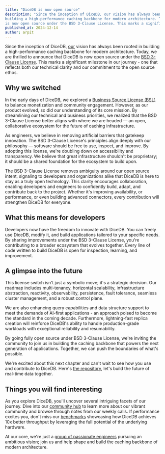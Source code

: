 ```yaml
---
title: "DiceDB is now open source"
description: "Since the inception of DiceDB, our vision has always been rooted in
building a high-performance caching backbone for modern architecture. Today, we are thrilled to announce that DiceDB
is now open source under the BSD 3-Clause License. This marks a significant milestone in our journey - one that reflects both our technical clarity and our commitment to the open source ethos."
published_at: 2024-12-14
author: arpit
---
```


Since the inception of DiceDB, [our](/team) vision has always been rooted in
building a high-performance caching backbone for modern architecture. Today, we are thrilled to announce that DiceDB
is now open source under the [BSD 3-Clause License](https://github.com/sevenDatabase/SevenDB/blob/master/LICENSE).
This marks a significant milestone in our journey - one that reflects both our technical clarity and our commitment to the open source ethos.

## Why we switched

In the early days of DiceDB, we explored a [Business Source License (BSL)](https://en.wikipedia.org/wiki/Business_Source_License)
to balance monetization and community engagement. However, as our product evolved,
so did our understanding of its core mission. By streamlining our
technical and business priorities, we realized that the
BSD 3-Clause License better aligns with where we are headed — an open,
collaborative ecosystem for the future of caching infrastructure.

As engineers, we believe in removing artificial barriers that gatekeep innovation.
The BSD 3-Clause License's principles align deeply with our philosophy — software should be free
to use, inspect, and improve. By adopting this license, we're doubling down
on accessibility and transparency. We believe that great infrastructure
shouldn't be proprietary; it should be a shared foundation for the ecosystem to build upon.

The BSD 3-Clause License removes ambiguity around our open source intent, signaling
to developers and organizations alike that DiceDB is here to stay as a
truly open technology. This clarity encourages collaboration, enabling developers and engineers to
confidently build, adapt, and contribute back to the project.
Whether it's improving availability, or performance, or even building advanced connectors,
every contribution will strengthen DiceDB for everyone.

## What this means for developers

Developers now have the freedom to innovate with DiceDB. You
can freely use DiceDB, modify it, and build applications tailored to your specific needs.
By sharing improvements under the BSD 3-Clause License, you're contributing to a broader ecosystem that evolves
together. Every line of code written to build DiceDB is open for inspection, learning, and improvement.

## A glimpse into the future

This license switch isn't just a symbolic move; it's a strategic decision. Our roadmap
includes multi-tenancy, horizontal scalability, infrastructure abstraction, reactivity,
observability, persistence, fault tolerance, seamless cluster management, and a
robust control plane.

We are also enhancing query capabilities and data structure support to meet
the demands of AI-first applications - an approach poised to become the standard
in the coming decade. Furthermore, lightning-fast replica creation will reinforce
DiceDB's ability to handle production-grade workloads with exceptional reliability and resumability.

By going fully open source under BSD 3-Clause License, we're inviting the
community to join us in building the caching backbone that powers the next generation of
applications. Together, we can push the boundaries of what's possible.

We're excited about this next chapter and can't wait to see how you
use and contribute to DiceDB. Here's [the repository](https://github.com/dicedb/dice),
let's build the future of real-time data together.

## Things you will find interesting

As you explore DiceDB, you'll uncover several intriguing facets of our journey.
Dive into our [community hub](/community) to learn more about our vibrant community and browse through notes from our weekly calls.
If performance excites you, don't miss our [benchmarks](/benchmarks) showcasing how DiceDB achieves 10x better throughput
by leveraging the full potential of the underlying hardware.

At our core, we're just a [group of passionate engineers](/team) pursuing an ambitious vision; join us and help shape and build the caching backbone of modern architecture.
